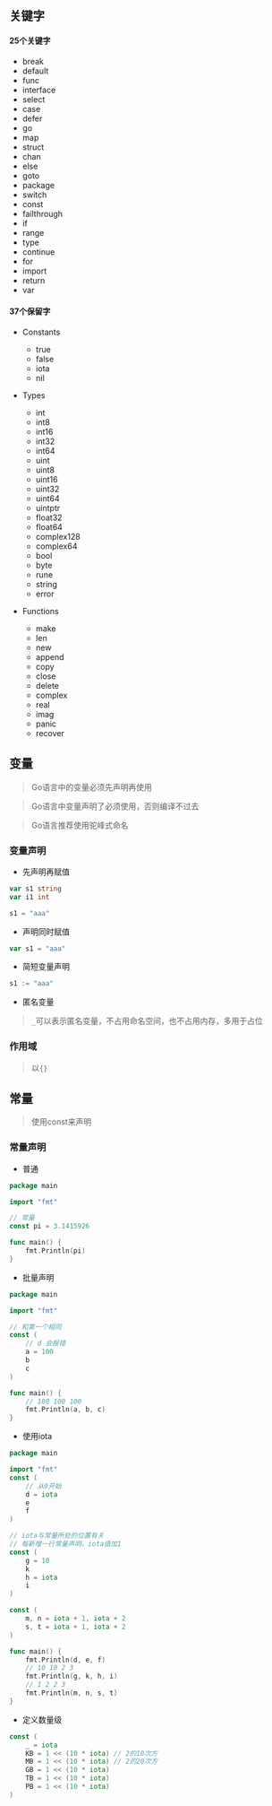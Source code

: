 ## 关键字


#### 25个关键字

- break
- default
- func
- interface
- select
- case
- defer
- go
- map
- struct
- chan
- else
- goto
- package
- switch
- const
- failthrough
- if
- range
- type
- continue
- for
- import
- return
- var


#### 37个保留字

- Constants
    + true
    + false
    + iota
    + nil

- Types
    + int
    + int8
    + int16
    + int32
    + int64
    + uint
    + uint8
    + uint16
    + uint32
    + uint64
    + uintptr
    + float32
    + float64
    + complex128
    + complex64
    + bool
    + byte
    + rune
    + string
    + error

- Functions
    + make
    + len
    + new
    + append
    + copy
    + close
    + delete
    + complex
    + real
    + imag
    + panic
    + recover



## 变量

> Go语言中的变量必须先声明再使用

> Go语言中变量声明了必须使用，否则编译不过去

> Go语言推荐使用驼峰式命名

### 变量声明

- 先声明再赋值

```go
var s1 string
var i1 int

s1 = "aaa"
```

- 声明同时赋值

```go
var s1 = "aaa"
```


- 简短变量声明

```go
s1 := "aaa"
```

- 匿名变量

> `_`可以表示匿名变量，不占用命名空间，也不占用内存，多用于占位



### 作用域

> 以`{}`




## 常量

> 使用const来声明


### 常量声明

- 普通

```go
package main

import "fmt"

// 常量
const pi = 3.1415926

func main() {
	fmt.Println(pi)
}
```

- 批量声明

```go
package main

import "fmt"

// 和第一个相同
const (
	// d 会报错
	a = 100
	b
	c
)

func main() {
    // 100 100 100
	fmt.Println(a, b, c)
}
```


- 使用iota

```go
package main

import "fmt"
const (
	// 从0开始
	d = iota
	e
	f
)

// iota与常量所处的位置有关
// 每新增一行常量声明。iota值加1
const (
	g = 10
	k
	h = iota
	i
)

const (
    m, n = iota + 1, iota + 2
	s, t = iota + 1, iota + 2
)

func main() {
	fmt.Println(d, e, f)
	// 10 10 2 3
	fmt.Println(g, k, h, i)
    // 1 2 2 3
    fmt.Println(m, n, s, t)
}
```

- 定义数量级

```go
const (
	_ = iota
	KB = 1 << (10 * iota) // 2的10次方
	MB = 1 << (10 * iota) // 2的20次方
	GB = 1 << (10 * iota)
	TB = 1 << (10 * iota)
	PB = 1 << (10 * iota)
)
```

